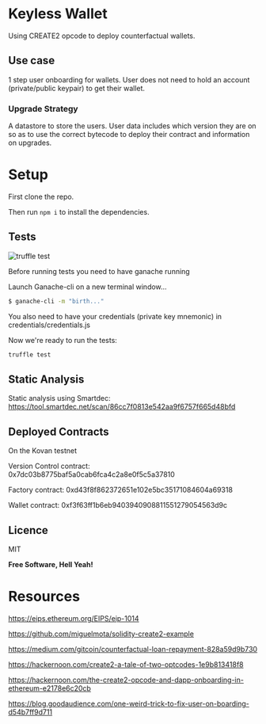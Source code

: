 # Keyless Wallet
Using CREATE2 opcode to deploy counterfactual wallets.

## Use case

1 step user onboarding for wallets. User does not need to hold an account (private/public keypair) to get their wallet.

### Upgrade Strategy

A datastore to store the users. User data includes which version they are on so as to use the correct bytecode to deploy their contract and information on upgrades.

# Setup

First clone the repo.

Then run `npm i` to install the dependencies.

## Tests

![truffle test](https://i.imgur.com/9NSI1eC.png)

Before running tests you need to have ganache running

Launch Ganache-cli on a new terminal window...

```sh
$ ganache-cli -m "birth..."
```
You also need to have your credentials (private key mnemonic) in credentials/credentials.js

Now we're ready to run the tests:

```bash
truffle test
```

## Static Analysis
Static analysis using Smartdec: 
https://tool.smartdec.net/scan/86cc7f0813e542aa9f6757f665d48bfd


## Deployed Contracts
On the Kovan testnet

Version Control contract: 0x7dc03b8775baf5a0cab6fca4c2a8e0f5c5a37810

Factory contract: 0xd43f8f862372651e102e5bc35171084604a69318

Wallet contract: 0xf3f63ff1b6eb9403940908811551279054563d9c


## Licence

MIT

**Free Software, Hell Yeah!**

# Resources
https://eips.ethereum.org/EIPS/eip-1014

https://github.com/miguelmota/solidity-create2-example

https://medium.com/gitcoin/counterfactual-loan-repayment-828a59d9b730

https://hackernoon.com/create2-a-tale-of-two-optcodes-1e9b813418f8

https://hackernoon.com/the-create2-opcode-and-dapp-onboarding-in-ethereum-e2178e6c20cb

https://blog.goodaudience.com/one-weird-trick-to-fix-user-on-boarding-d54b7ff9d711

